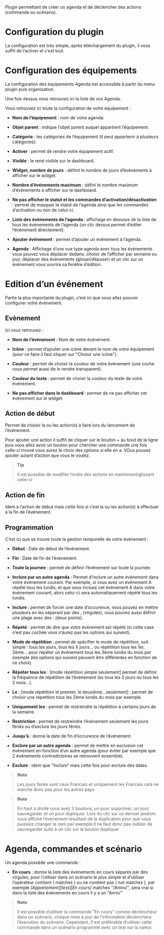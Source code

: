 Plugin permettant de créer un agenda et de déclencher des actions
(commande ou scénario).

Configuration du plugin 
=======================

La configuration est très simple, après téléchargement du plugin, il
vous suffit de l’activer et c’est tout.

Configuration des équipements 
=============================

La configuration des équipements Agenda est accessible à partir du menu
plugin puis organisation.

Une fois dessus vous retrouvez ici la liste de vos Agenda.

Vous retrouvez ici toute la configuration de votre équipement :

-   **Nom de l’équipement** : nom de votre agenda.

-   **Objet parent** : indique l’objet parent auquel
    appartient l’équipement.

-   **Catégorie** : les catégories de l’équipement (il peut appartenir à
    plusieurs catégories).

-   **Activer** : permet de rendre votre équipement actif.

-   **Visible** : le rend visible sur le dashboard.

-   **Widget, nombre de jours** : définit le nombre de jours
    d’événements à afficher sur le widget.

-   **Nombre d’événements maximum** : défini le nombre maximum
    d’événements à afficher sur le dashboard.

-   **Ne pas afficher le statut et les commandes
    d’activation/désactivation** : permet de masquer le statut de
    l’agenda ainsi que les commandes d’activation ou non de celui-ci.

-   **Liste des événements de l’agenda** : affichage en dessous de la
    liste de tous les événements de l’agenda (un clic dessus permet
    d’éditer l’événement directement).

-   **Ajouter événement** : permet d’ajouter un événement à l’agenda.

-   **Agenda** : Affichage d’une vue type agenda avec tous les
    événements vous pouvez vous déplacer dedans, choisir de l’afficher
    par semaine ou jour, déplacer des événements (glisser/déposer) et un
    clic sur un événement vous ouvrira sa fenêtre d’édition.

Edition d’un événement 
======================

Partie la plus importante du plugin, c’est ici que vous allez pouvoir
configurer votre événement.

Evènement 
---------

Ici vous retrouvez :

-   **Nom de l’événement** : Nom de votre événement.

-   **Icône** : permet d’ajouter une icône devant le nom de votre
    équipement (pour ce faire il faut cliquer sur "Choisir une icône").

-   **Couleur** : permet de choisir la couleur de votre événement (une
    coche vous permet aussi de le rendre transparent).

-   **Couleur du texte** : permet de choisir la couleur du texte de
    votre événement.

-   **Ne pas afficher dans le dashboard** : permet de ne pas afficher
    cet événement sur le widget.

Action de début 
---------------

Permet de choisir la ou les action(s) à faire lors du lancement de
l’événement.

Pour ajouter une action il suffit de cliquer sur le bouton + au bout de
la ligne puis vous allez avoir un bouton pour chercher une commande une
fois celle-ci trouvé vous aurez le choix des options si elle en a. VOus
pouvez ajouter autant d’action que vous le voulez.

> **Tip**
>
> Il est possible de modifier l’ordre des actions en maintenant/glissant
> celle-ci

Action de fin 
-------------

Idem à l’action de début mais cette fois si c’est la ou les action(s) à
effectuer à la fin de l’événement.

Programmation 
-------------

C’est ici que se trouve toute la gestion temporelle de votre événement :

-   **Début** : Date de début de l’événement.

-   **Fin** : Date de fin de l’événement.

-   **Toute la journée** : permet de définir l’événement sur toute
    la journée.

-   **Inclure par un autre agenda** : Permet d’inclure un autre
    événement dans votre événement courant. Par exemple, si vous avez un
    événement A répété tous les lundis, et que vous incluez cet
    événement A dans votre événement courant, alors celui-ci sera
    automatiquement répété tous les lundis.

-   **Inclure** : permet de forcer une date d’occurence, vous pouvez en
    mettre plusieurs en les séparant par des , (virgules), vous pouvez
    aussi définir une plage avec des : (deux points).

-   **Répété** : permet de dire que votre événement est répété (si cette
    case n’est pas cochée vous n’aurez pas les options qui suivent).

-   **Mode de répétition** : permet de spécifier le mode de répétition,
    soit simple : tous les jours, tous les X jours…​ ou répétition tous
    les 1er, 2ème…​ pour répéter un événement tous les 3ème lundis du
    mois par exemple (les options qui suivent peuvent être différentes
    en fonction de ce choix).

-   **Répéter tous les** : \[mode répétition simple seulement\] permet
    de définir la fréquence de répétition de l’événement (ex tous les 3
    jours ou tous les 2 mois…​).

-   **Le** : \[mode répétition le premier, le deuxième…​ seulement\] :
    permet de choisir une répetition tous les 2ème lundis du mois
    par exemple.

-   **Uniquement les** : permet de restreindre la répétition à certains
    jours de la semaine.

-   **Restriction** : permet de restreindre l’événement seulement les
    jours fériés ou d’exclure les jours fériés.

-   **Jusqu’à** : donne la date de fin d’occurence de l’événement.

-   **Exclure par un autre agenda** : permet de mettre en exclusion cet
    événement en fonction d’un autre agenda (pour éviter par exemple que
    2 événements contradictoires se retrouvent ensemble).

-   **Exclure** : idem que "Inclure" mais cette fois pour exclure
    des dates.

> **Note**
>
> Les jours feriés sont ceux Francais et uniquement les Francais cela ne
> marche donc pas pour les autres pays

> **Note**
>
> En haut à droite vous avez 3 boutons, un pour supprimer, un pour
> sauvegarder et un pour dupliquer. Lors du clic sur ce dernier jeedom
> vous affiche l’evenement resultant de la duplication pour que vous
> puissiez changer le nom par exemple.Il ne faut donc pas oublier de
> sauvegarder suite à un clic sur le bouton dupliquer

Agenda, commandes et scénario 
=============================

Un agenda possède une commande :

-   **En cours** : donne la liste des événements en cours séparés par
    des virgules, pour l’utiliser dans un scénario le plus simple et
    d’utiliser l’opérateur contient ( matches ) ou ne contient pas ( not
    matches ), par exemple *\[Appartement\]\[test\]\[En cours\]* matches
    "/Anniv/", sera vrai si dans la liste des événements en cours il y a
    un "Anniv"

> **Note**
>
> Il est possible d’utiliser la commande "En cours" comme déclencheur
> dans un scénario, chaque mise à jour de l’information déclenchera
> l’éxecution du scénario. Cependant, Il est préférable d’utiliser cette
> commande dans un scénario programmé avec un test sur la valeur.
